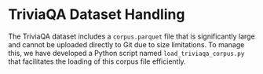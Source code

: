 # TriviaQA Dataset Handling

The TriviaQA dataset includes a `corpus.parquet` file that is significantly large and cannot be uploaded directly to Git due to size limitations. To manage this, we have developed a Python script named `load_triviaqa_corpus.py` that facilitates the loading of this corpus file efficiently.
